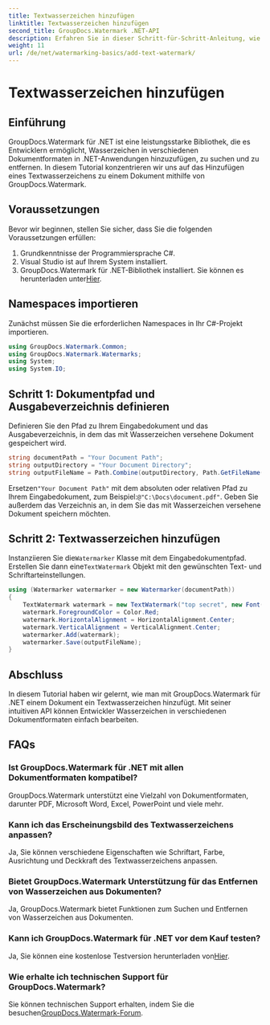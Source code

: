 ```yaml
---
title: Textwasserzeichen hinzufügen
linktitle: Textwasserzeichen hinzufügen
second_title: GroupDocs.Watermark .NET-API
description: Erfahren Sie in dieser Schritt-für-Schritt-Anleitung, wie Sie mit Groupdocs Watermark für .NET Textwasserzeichen zu Ihren Dokumenten hinzufügen.
weight: 11
url: /de/net/watermarking-basics/add-text-watermark/
---
```


# Textwasserzeichen hinzufügen

## Einführung
GroupDocs.Watermark für .NET ist eine leistungsstarke Bibliothek, die es Entwicklern ermöglicht, Wasserzeichen in verschiedenen Dokumentformaten in .NET-Anwendungen hinzuzufügen, zu suchen und zu entfernen. In diesem Tutorial konzentrieren wir uns auf das Hinzufügen eines Textwasserzeichens zu einem Dokument mithilfe von GroupDocs.Watermark.
## Voraussetzungen
Bevor wir beginnen, stellen Sie sicher, dass Sie die folgenden Voraussetzungen erfüllen:
1. Grundkenntnisse der Programmiersprache C#.
2. Visual Studio ist auf Ihrem System installiert.
3.  GroupDocs.Watermark für .NET-Bibliothek installiert. Sie können es herunterladen unter[Hier](https://releases.groupdocs.com/Watermark/net/).

## Namespaces importieren
Zunächst müssen Sie die erforderlichen Namespaces in Ihr C#-Projekt importieren.
```csharp
using GroupDocs.Watermark.Common;
using GroupDocs.Watermark.Watermarks;
using System;
using System.IO;
```
## Schritt 1: Dokumentpfad und Ausgabeverzeichnis definieren
Definieren Sie den Pfad zu Ihrem Eingabedokument und das Ausgabeverzeichnis, in dem das mit Wasserzeichen versehene Dokument gespeichert wird.
```csharp
string documentPath = "Your Document Path";
string outputDirectory = "Your Document Directory";
string outputFileName = Path.Combine(outputDirectory, Path.GetFileName(documentPath));
```
 Ersetzen`"Your Document Path"` mit dem absoluten oder relativen Pfad zu Ihrem Eingabedokument, zum Beispiel:`@"C:\Docs\document.pdf"`. Geben Sie außerdem das Verzeichnis an, in dem Sie das mit Wasserzeichen versehene Dokument speichern möchten.
## Schritt 2: Textwasserzeichen hinzufügen
 Instanziieren Sie die`Watermarker` Klasse mit dem Eingabedokumentpfad. Erstellen Sie dann eine`TextWatermark` Objekt mit den gewünschten Text- und Schriftarteinstellungen.
```csharp
using (Watermarker watermarker = new Watermarker(documentPath))
{
    TextWatermark watermark = new TextWatermark("top secret", new Font("Arial", 36));
    watermark.ForegroundColor = Color.Red;
    watermark.HorizontalAlignment = HorizontalAlignment.Center;
    watermark.VerticalAlignment = VerticalAlignment.Center;
    watermarker.Add(watermark);
    watermarker.Save(outputFileName);
}
```

## Abschluss
In diesem Tutorial haben wir gelernt, wie man mit GroupDocs.Watermark für .NET einem Dokument ein Textwasserzeichen hinzufügt. Mit seiner intuitiven API können Entwickler Wasserzeichen in verschiedenen Dokumentformaten einfach bearbeiten.
## FAQs
### Ist GroupDocs.Watermark für .NET mit allen Dokumentformaten kompatibel?
GroupDocs.Watermark unterstützt eine Vielzahl von Dokumentformaten, darunter PDF, Microsoft Word, Excel, PowerPoint und viele mehr.
### Kann ich das Erscheinungsbild des Textwasserzeichens anpassen?
Ja, Sie können verschiedene Eigenschaften wie Schriftart, Farbe, Ausrichtung und Deckkraft des Textwasserzeichens anpassen.
### Bietet GroupDocs.Watermark Unterstützung für das Entfernen von Wasserzeichen aus Dokumenten?
Ja, GroupDocs.Watermark bietet Funktionen zum Suchen und Entfernen von Wasserzeichen aus Dokumenten.
### Kann ich GroupDocs.Watermark für .NET vor dem Kauf testen?
 Ja, Sie können eine kostenlose Testversion herunterladen von[Hier](https://releases.groupdocs.com/).
### Wie erhalte ich technischen Support für GroupDocs.Watermark?
 Sie können technischen Support erhalten, indem Sie die besuchen[GroupDocs.Watermark-Forum](https://forum.groupdocs.com/c/watermark/19).